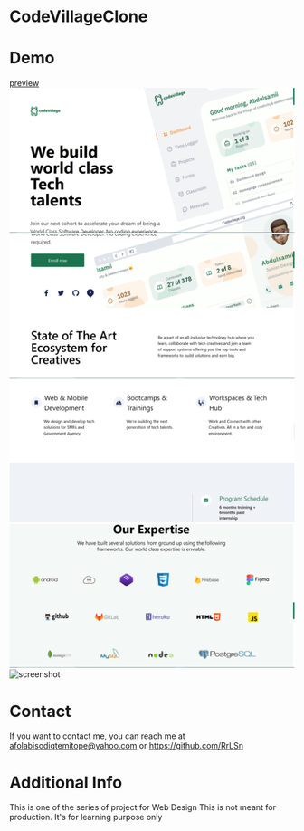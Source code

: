# CodeVillageClone

# Demo
[preview](https://venerable-vacherin-b00fac.netlify.app)
![screenshot](/public/media/Screenshot%202023-01-26%20152858.png)
![screenshot](/public/media/Screenshot%202023-01-26%20152947.png)
![screenshot](/public/media/Screenshot%202023-01-26%20153021.png)
![screenshot](/public/media/Screenshot%202023-01-26%20153054.png)
![screenshot](//public/media/Screenshot%202023-01-26%20153124.png)

# Contact
If you want to contact me, you can reach me at
afolabisodiqtemitope@yahoo.com or
https://github.com/RrLSn

# Additional Info
This is one of the series of project for Web Design
This is not meant for production. It's for learning purpose only
